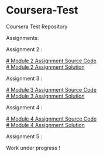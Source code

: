 # Coursera-Test
Coursera Test Repository

Assignments:


Assignment 2 :
<div>
  <a href="https://github.com/amolsawle87/Coursera-Test/tree/main/Assignments/mod2_sol"># Module 2 Assignment Source Code </a>
</div>
<a href="https://amolsawle87.github.io/Coursera-Test/Assignments/mod2_sol/index.html"># Module 2 Assignment Solution </a>

Assignment 3 :
<div>
<a href="https://github.com/amolsawle87/Coursera-Test/tree/main/Assignments/mod3_sol"># Module 3 Assignment Source Code </a>
</div>
<a href="https://amolsawle87.github.io/Coursera-Test/Assignments/mod3_sol/index.html"># Module 3 Assignment Solution </a>

Assignment 4 :
<div>
<a href="https://github.com/amolsawle87/Coursera-Test/tree/main/Assignments/mod4_sol"># Module 4 Assignment Source Code </a>
</div>
<div>
<a href="https://amolsawle87.github.io/Coursera-Test/Assignments/mod4_sol/index.html"># Module 4 Assignment Solution </a>
</div>

Assignment 5 :

Work under progress !





